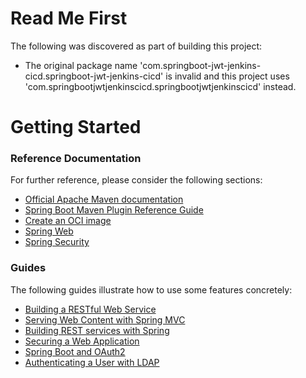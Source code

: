 # Read Me First
The following was discovered as part of building this project:

* The original package name 'com.springboot-jwt-jenkins-cicd.springboot-jwt-jenkins-cicd' is invalid and this project uses 'com.springbootjwtjenkinscicd.springbootjwtjenkinscicd' instead.

# Getting Started

### Reference Documentation
For further reference, please consider the following sections:

* [Official Apache Maven documentation](https://maven.apache.org/guides/index.html)
* [Spring Boot Maven Plugin Reference Guide](https://docs.spring.io/spring-boot/docs/2.4.2/maven-plugin/reference/html/)
* [Create an OCI image](https://docs.spring.io/spring-boot/docs/2.4.2/maven-plugin/reference/html/#build-image)
* [Spring Web](https://docs.spring.io/spring-boot/docs/2.4.2/reference/htmlsingle/#boot-features-developing-web-applications)
* [Spring Security](https://docs.spring.io/spring-boot/docs/2.4.2/reference/htmlsingle/#boot-features-security)

### Guides
The following guides illustrate how to use some features concretely:

* [Building a RESTful Web Service](https://spring.io/guides/gs/rest-service/)
* [Serving Web Content with Spring MVC](https://spring.io/guides/gs/serving-web-content/)
* [Building REST services with Spring](https://spring.io/guides/tutorials/bookmarks/)
* [Securing a Web Application](https://spring.io/guides/gs/securing-web/)
* [Spring Boot and OAuth2](https://spring.io/guides/tutorials/spring-boot-oauth2/)
* [Authenticating a User with LDAP](https://spring.io/guides/gs/authenticating-ldap/)

